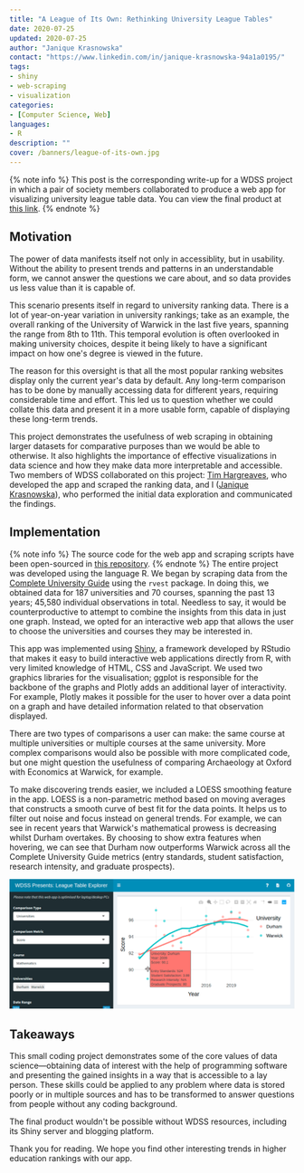 ```yaml
---
title: "A League of Its Own: Rethinking University League Tables"
date: 2020-07-25
updated: 2020-07-25
author: "Janique Krasnowska"
contact: "https://www.linkedin.com/in/janique-krasnowska-94a1a0195/"
tags:
- shiny
- web-scraping
- visualization
categories:
- [Computer Science, Web]
languages:
- R
description: ""
cover: /banners/league-of-its-own.jpg
---
```

{% note info %}
This post is the corresponding write-up for a WDSS project in which a pair of society members collaborated to produce a web app for visualizing university league table data. You can view the final product at [this link](https://shiny.warwickdatascience.com/league-table-explorer).
{% endnote %}
## Motivation

The power of data manifests itself not only in accessiblity, but in usability. Without the ability to present trends and patterns in an understandable form, we cannot answer the questions we care about, and so data provides us less value than it is capable of.

This scenario presents itself in regard to university ranking data. There is a lot of year-on-year variation in university rankings; take as an example, the overall ranking of the University of Warwick in the last five years, spanning the range from 8th to 11th. This temporal evolution is often overlooked in making university choices, despite it being likely to have a significant impact on how one's degree is viewed in the future.

The reason for this oversight is that all the most popular ranking websites display only the current year's data by default. Any long-term comparison has to be done by manually accessing data for different years, requiring considerable time and effort. This led us to question whether we could collate this data and present it in a more usable form, capable of displaying these long-term trends.

This project demonstrates the usefulness of web scraping in obtaining larger datasets for comparative purposes than we would be able to otherwise. It also highlights the importance of effective visualizations in data science and how they make data more interpretable and accessible. Two members of WDSS collaborated on this project: [Tim Hargreaves](https://www.linkedin.com/in/tim-hargreaves/), who developed the app and scraped the ranking data, and I ([Janique Krasnowska](https://www.linkedin.com/in/janique-krasnowska-94a1a0195/)), who performed the initial data exploration and communicated the findings.

## Implementation
{% note info %}
The source code for the web app and scraping scripts have been open-sourced in [this repository](https://github.com/warwickdatascience/league-table-explorer).
{% endnote %}
The entire project was developed using the language R. We began by scraping data from the [Complete University Guide](https://www.thecompleteuniversityguide.co.uk/league-tables/rankings) using the `rvest` package. In doing this, we obtained data for 187 universities and 70 courses, spanning the past 13 years; 45,580 individual observations in total. Needless to say, it would be counterproductive to attempt to combine the insights from this data in just one graph. Instead, we opted for an interactive web app that allows the user to choose the universities and courses they may be interested in.

This app was implemented using [Shiny](https://shiny.rstudio.com/), a framework developed by RStudio that makes it easy to build interactive web applications directly from R, with very limited knowledge of HTML, CSS and JavaScript. We used two graphics libraries for the visualisation; ggplot is responsible for the backbone of the graphs and Plotly adds an additional layer of interactivity. For example, Plotly makes it possible for the user to hover over a data point on a graph and have detailed information related to that observation displayed. 

There are two types of comparisons a user can make: the same course at multiple universities or multiple courses at the same university. More complex comparisons would also be possible with more complicated code, but one might question the usefulness of comparing Archaeology at Oxford with Economics at Warwick, for example.

To make discovering trends easier, we included a LOESS smoothing feature in the app. LOESS is a non-parametric method based on moving averages that constructs a smooth curve of best fit for the data points. It helps us to filter out noise and focus instead on general trends. For example, we can see in recent years that Warwick's mathematical prowess is decreasing whilst Durham overtakes. By choosing to show extra features when hovering, we can see that Durham now outperforms Warwick across all the Complete University Guide metrics (entry standards, student satisfaction, research intensity, and graduate prospects).



![Comparing Mathematics course at Warwick and Durham](/images/league-of-its-own/durham_warwick_comp.png)
## Takeaways

This small coding project demonstrates some of the core values of data science—obtaining data of interest with the help of programming software and presenting the gained insights in a way that is accessible to a lay person. These skills could be applied to any problem where data is stored poorly or in multiple sources and has to be transformed to answer questions from people without any coding background.

The final product wouldn't be possible without WDSS resources, including its Shiny server and blogging platform. 

Thank you for reading. We hope you find other interesting trends in higher education rankings with our app.
